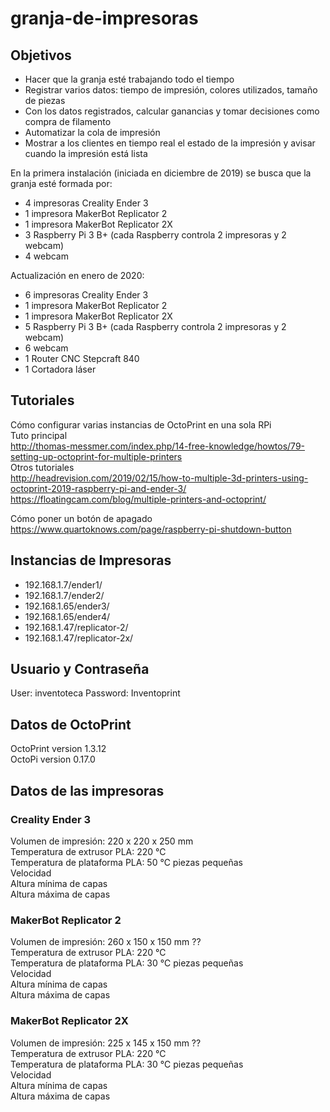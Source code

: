 # granja-de-impresoras

## Objetivos
+ Hacer que la granja esté trabajando todo el tiempo
+ Registrar varios datos: tiempo de impresión, colores utilizados, tamaño de piezas
+ Con los datos registrados, calcular ganancias y tomar decisiones como compra de filamento
+ Automatizar la cola de impresión
+ Mostrar a los clientes en tiempo real el estado de la impresión y avisar cuando la impresión está lista

En la primera instalación (iniciada en diciembre de 2019) se busca que la granja esté formada por:
+ 4 impresoras Creality Ender 3
+ 1 impresora MakerBot Replicator 2
+ 1 impresora MakerBot Replicator 2X
+ 3 Raspberry Pi 3 B+ (cada Raspberry controla 2 impresoras y 2 webcam)
+ 4 webcam

Actualización en enero de 2020:
+ 6 impresoras Creality Ender 3
+ 1 impresora MakerBot Replicator 2
+ 1 impresora MakerBot Replicator 2X
+ 5 Raspberry Pi 3 B+ (cada Raspberry controla 2 impresoras y 2 webcam)
+ 6 webcam
+ 1 Router CNC Stepcraft 840
+ 1 Cortadora láser

## Tutoriales
Cómo configurar varias instancias de OctoPrint en una sola RPi  
Tuto principal  
http://thomas-messmer.com/index.php/14-free-knowledge/howtos/79-setting-up-octoprint-for-multiple-printers  
Otros tutoriales  
http://headrevision.com/2019/02/15/how-to-multiple-3d-printers-using-octoprint-2019-raspberry-pi-and-ender-3/  
https://floatingcam.com/blog/multiple-printers-and-octoprint/

Cómo poner un botón de apagado  
https://www.quartoknows.com/page/raspberry-pi-shutdown-button

## Instancias de Impresoras
+ 192.168.1.7/ender1/
+ 192.168.1.7/ender2/
+ 192.168.1.65/ender3/
+ 192.168.1.65/ender4/
+ 192.168.1.47/replicator-2/
+ 192.168.1.47/replicator-2x/

## Usuario y Contraseña
User: inventoteca
Password: Inventoprint

## Datos de OctoPrint
OctoPrint version 1.3.12  
OctoPi version 0.17.0  

## Datos de las impresoras
### Creality Ender 3
Volumen de impresión: 220 x 220 x 250 mm  
Temperatura de extrusor PLA: 220 ℃  
Temperatura de plataforma PLA: 50 ℃ piezas pequeñas  
Velocidad  
Altura mínima de capas  
Altura máxima de capas  

### MakerBot Replicator 2
Volumen de impresión: 260 x 150 x 150 mm ??  
Temperatura de extrusor PLA: 220 ℃  
Temperatura de plataforma PLA: 30 ℃ piezas pequeñas  
Velocidad  
Altura mínima de capas  
Altura máxima de capas  

### MakerBot Replicator 2X
Volumen de impresión: 225 x 145 x 150 mm ??  
Temperatura de extrusor PLA: 220 ℃  
Temperatura de plataforma PLA: 30 ℃ piezas pequeñas  
Velocidad  
Altura mínima de capas  
Altura máxima de capas  
